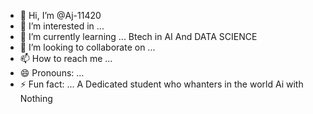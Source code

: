 - 👋 Hi, I’m @Aj-11420
- 👀 I’m interested in ... 
- 🌱 I’m currently learning ... Btech in AI And DATA SCIENCE
- 💞️ I’m looking to collaborate on ...
- 📫 How to reach me ...
- 😄 Pronouns: ...
- ⚡ Fun fact: ...  A Dedicated student who whanters in the world Ai with Nothing

<!---
Aj-11420/Aj-11420 is a ✨ special ✨ repository because its `README.md` (this file) appears on your GitHub profile.
You can click the Preview link to take a look at your changes.
--->
